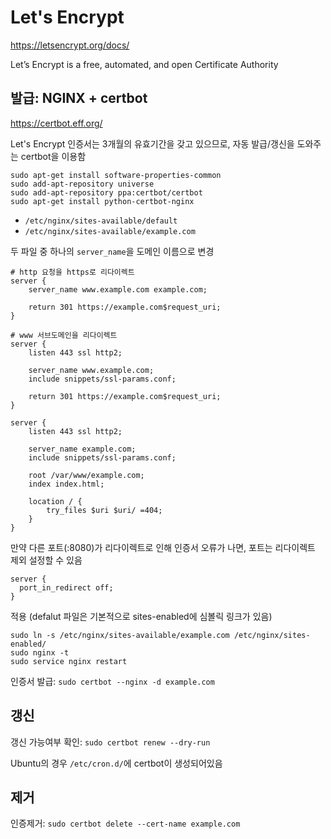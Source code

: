 # Let's Encrypt

<https://letsencrypt.org/docs/>

Let’s Encrypt is a free, automated, and open Certificate Authority

## 발급: NGINX + certbot

<https://certbot.eff.org/>

Let's Encrypt 인증서는 3개월의 유효기간을 갖고 있으므로, 자동 발급/갱신을 도와주는 certbot을 이용함

```shell
sudo apt-get install software-properties-common
sudo add-apt-repository universe
sudo add-apt-repository ppa:certbot/certbot
sudo apt-get install python-certbot-nginx
```

- `/etc/nginx/sites-available/default`
- `/etc/nginx/sites-available/example.com`

두 파일 중 하나의 `server_name`을 도메인 이름으로 변경

```text
# http 요청을 https로 리다이렉트
server {
    server_name www.example.com example.com;

    return 301 https://example.com$request_uri;
}

# www 서브도메인을 리다이렉트
server {
    listen 443 ssl http2;

    server_name www.example.com;
    include snippets/ssl-params.conf;

    return 301 https://example.com$request_uri;
}

server {
    listen 443 ssl http2;

    server_name example.com;
    include snippets/ssl-params.conf;

    root /var/www/example.com;
    index index.html;

    location / {
        try_files $uri $uri/ =404;
    }
}
```

만약 다른 포트(:8080)가 리다이렉트로 인해 인증서 오류가 나면, 포트는 리다이렉트 제외 설정할 수 있음

```text
server {
  port_in_redirect off;
}
```

적용 (defalut 파일은 기본적으로 sites-enabled에 심볼릭 링크가 있음)

```shell
sudo ln -s /etc/nginx/sites-available/example.com /etc/nginx/sites-enabled/
sudo nginx -t
sudo service nginx restart
```

인증서 발급: `sudo certbot --nginx -d example.com`

## 갱신

갱신 가능여부 확인: `sudo certbot renew --dry-run`

Ubuntu의 경우 `/etc/cron.d/`에 certbot이 생성되어있음

## 제거

인증제거: `sudo certbot delete --cert-name example.com`
